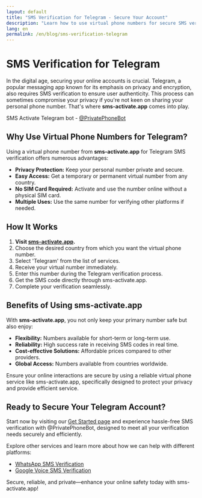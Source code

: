 ```yaml
---
layout: default
title: "SMS Verification for Telegram - Secure Your Account"
description: "Learn how to use virtual phone numbers for secure SMS verification on Telegram without risking your personal information."
lang: en
permalink: /en/blog/sms-verification-telegram
---
```


# SMS Verification for Telegram

In the digital age, securing your online accounts is crucial. Telegram, a popular messaging app known for its emphasis on privacy and encryption, also requires SMS verification to ensure user authenticity. This process can sometimes compromise your privacy if you're not keen on sharing your personal phone number. That's where **sms-activate.app** comes into play.

SMS Activate Telegram bot - [@PrivatePhoneBot](https://t.me/PrivatePhoneBot)

## Why Use Virtual Phone Numbers for Telegram?

Using a virtual phone number from **sms-activate.app** for Telegram SMS verification offers numerous advantages:

- **Privacy Protection:** Keep your personal number private and secure.
- **Easy Access:** Get a temporary or permanent virtual number from any country.
- **No SIM Card Required:** Activate and use the number online without a physical SIM card.
- **Multiple Uses:** Use the same number for verifying other platforms if needed.

## How It Works

1. **Visit [sms-activate.app](https://sms-activate.app).**
2. Choose the desired country from which you want the virtual phone number.
3. Select 'Telegram' from the list of services.
4. Receive your virtual number immediately.
5. Enter this number during the Telegram verification process.
6. Get the SMS code directly through sms-activate.app.
7. Complete your verification seamlessly.

## Benefits of Using sms-activate.app

With **sms-activate.app**, you not only keep your primary number safe but also enjoy:

- **Flexibility:** Numbers available for short-term or long-term use.
- **Reliability:** High success rate in receiving SMS codes in real time.
- **Cost-effective Solutions:** Affordable prices compared to other providers.
- **Global Access:** Numbers available from countries worldwide.

Ensure your online interactions are secure by using a reliable virtual phone service like sms-activate.app, specifically designed to protect your privacy and provide efficient service.

## Ready to Secure Your Telegram Account?

Start now by visiting our [Get Started page](https://sms-activate.app/get-started) and experience hassle-free SMS verification with @PrivatePhoneBot, designed to meet all your verification needs securely and efficiently.

Explore other services and learn more about how we can help with different platforms:
- [WhatsApp SMS Verification](/en/blog/sms-verification-whatsapp)
- [Google Voice SMS Verification](/en/blog/sms-verification-google)
  
Secure, reliable, and private—enhance your online safety today with sms-activate.app!
